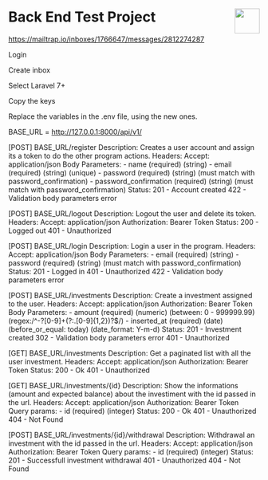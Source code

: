 # Back End Test Project <img src="https://coderockr.com/assets/images/coderockr.svg" align="right" height="50px" />

https://mailtrap.io/inboxes/1766647/messages/2812274287

Login

Create inbox

Select Laravel 7+

Copy the keys

Replace the variables in the .env file, using the new ones.

BASE_URL = http://127.0.0.1:8000/api/v1/

[POST] BASE_URL/register
    Description: Creates a user account and assign its a token to do the other program actions.
    Headers: Accept: application/json
    Body Parameters:
        - name (required) (string)
        - email (required) (string) (unique)
        - password (required) (string) (must match with password_confirmation)
        - password_confirmation (required) (string) (must match with password_confirmation)
    Status:
        201 - Account created
        422 - Validation body parameters error

[POST] BASE_URL/logout
    Description: Logout the user and delete its token.
    Headers: Accept: application/json
    Authorization: Bearer Token
    Status:
        200 - Logged out
        401 - Unauthorized

[POST] BASE_URL/login
    Description: Login a user in the program.
    Headers: Accept: application/json
    Body Parameters:
        - email (required) (string)
        - password (required) (string) (must match with password_confirmation)
    Status:
        201 - Logged in
        401 - Unauthorized
        422 - Validation body parameters error      

[POST] BASE_URL/investments
    Description: Create a investment assigned to the user.
    Headers: Accept: application/json
    Authorization: Bearer Token
    Body Parameters:
        - amount (required) (numeric) (between: 0 - 999999.99) (regex:/^-?[0-9]+(?:\.[0-9]{1,2})?$/)
        - inserted_at (required) (date) (before_or_equal: today) (date_format: Y-m-d)
    Status:
        201 - Investment created
        302 - Validation body parameters error
        401 - Unauthorized

[GET] BASE_URL/investments
    Description: Get a paginated list with all the user investment.
    Headers: Accept: application/json
    Authorization: Bearer Token
    Status:
        200 - Ok
        401 - Unauthorized

[GET] BASE_URL/investments/{id}
    Description: Show the informations (amount and expected balance) about the investiment with the id passed in the url.
    Headers: Accept: application/json
    Authorization: Bearer Token
    Query params:
        - id (required) (integer)
    Status:
        200 - Ok
        401 - Unauthorized
        404 - Not Found

[POST] BASE_URL/investments/{id}/withdrawal
    Description: Withdrawal an investment with the id passed in the url.
    Headers: Accept: application/json
    Authorization: Bearer Token
    Query params:
        - id (required) (integer)
    Status:
        201 - Successfull investment withdrawal
        401 - Unauthorized
        404 - Not Found